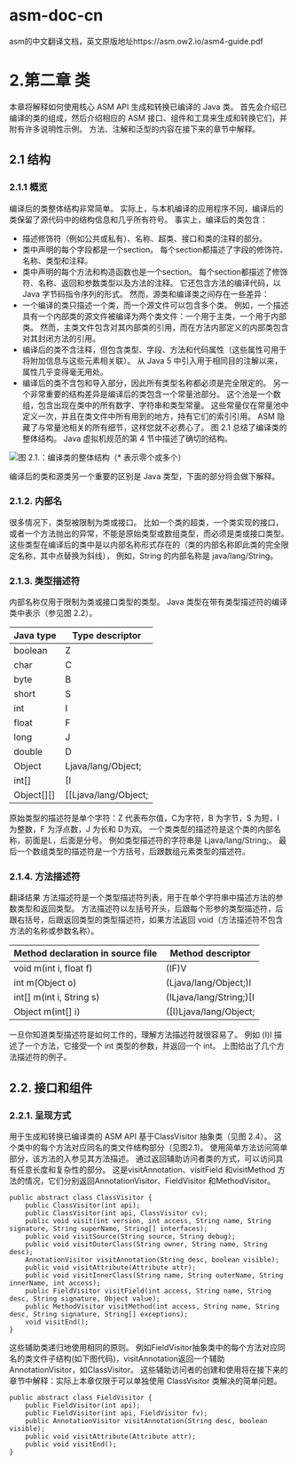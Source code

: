 # asm-doc-cn
asm的中文翻译文档，英文原版地址https://asm.ow2.io/asm4-guide.pdf

# 2.第二章 类
本章将解释如何使用核心 ASM API 生成和转换已编译的 Java 类。 首先会介绍已编译的类的组成，然后介绍相应的 ASM 接口、组件和工具来生成和转换它们，并附有许多说明性示例。 方法、注解和泛型的内容在接下来的章节中解释。
## 2.1 结构
### 2.1.1 概览
编译后的类整体结构非常简单。 实际上，与本机编译的应用程序不同，编译后的类保留了源代码中的结构信息和几乎所有符号。 事实上，编译后的类包含：
- 描述修饰符（例如公共或私有）、名称、超类、接口和类的注释的部分。
- 类中声明的每个字段都是一个section。 每个section都描述了字段的修饰符、名称、类型和注释。
- 类中声明的每个方法和构造函数也是一个section。 每个section都描述了修饰符、名称、返回和参数类型以及方法的注释。 它还包含方法的编译代码，以 Java 字节码指令序列的形式。
然而，源类和编译类之间存在一些差异：
- 一个编译的类只描述一个类，而一个源文件可以包含多个类。 例如，一个描述具有一个内部类的源文件被编译为两个类文件：一个用于主类，一个用于内部类。 然而，主类文件包含对其内部类的引用，而在方法内部定义的内部类包含对其封闭方法的引用。
- 编译后的类不含注释，但包含类型、字段、方法和代码属性（这些属性可用于将附加信息与这些元素相关联）。 从 Java 5 中引入用于相同目的注解以来，属性几乎变得毫无用处。
- 编译后的类不含包和导入部分，因此所有类型名称都必须是完全限定的。
另一个非常重要的结构差异是编译后的类包含一个常量池部分。 这个池是一个数组，包含出现在类中的所有数字、字符串和类型常量。 这些常量仅在常量池中定义一次，并且在类文件中所有用到的地方，持有它们的索引引用。 ASM 隐藏了与常量池相关的所有细节，这样您就不必费心了。 图 2.1 总结了编译类的整体结构。 Java 虚拟机规范的第 4 节中描述了确切的结构。

![图 2.1.：编译类的整体结构（* 表示零个或多个）](https://user-images.githubusercontent.com/25916578/148519943-2798f323-a562-4ddd-809e-ce026c1334de.jpeg)

编译后的类和源类另一个重要的区别是 Java 类型，下面的部分将会做下解释。
### 2.1.2. 内部名
很多情况下，类型被限制为类或接口。 比如一个类的超类，一个类实现的接口，或者一个方法抛出的异常，不能是原始类型或数组类型，而必须是类或接口类型。这些类型在编译后的类中是以内部名称形式存在的（类的内部名称即此类的完全限定名称，其中点替换为斜线）， 例如，String 的内部名称是 java/lang/String。
### 2.1.3. 类型描述符
内部名称仅用于限制为类或接口类型的类型。 Java 类型在带有类型描述符的编译类中表示（参见图 2.2）。

|Java type | Type descriptor|
| --- |--|
|boolean | Z|
|char | C|
|byte | B|
|short | S|
|int | I|
|float | F|
|long | J|
|double | D|
|Object | Ljava/lang/Object;|
|int[] | [I
|Object[][] | [[Ljava/lang/Object;|

原始类型的描述符是单个字符：Z 代表布尔值，C为字符，B 为字节，S 为短，I 为整数，F 为浮点数，J 为长和 D为双。 一个类类型的描述符是这个类的内部名称，前面是L，后面是分号。 
例如类型描述符的字符串是 Ljava/lang/String;。 最后一个数组类型的描述符是一个方括号，后跟数组元素类型的描述符。

### 2.1.4. 方法描述符
翻译结果
方法描述符是一个类型描述符列表，用于在单个字符串中描述方法的参数类型和返回类型。 方法描述符以左括号开头，后跟每个形参的类型描述符，后跟右括号，后跟返回类型的类型描述符，如果方法返回 void（方法描述符不包含 方法的名称或参数名称）。 

|Method declaration in source file | Method descriptor|
|---|---|
|void m(int i, float f) |(IF)V |
|int m(Object o) | (Ljava/lang/Object;)I|
|int[] m(int i, String s) | (ILjava/lang/String;)[I |
|Object m(int[] i) | ([I)Ljava/lang/Object;|

一旦你知道类型描述符是如何工作的，理解方法描述符就很容易了。 例如 (I)I 描述了一个方法，它接受一个 int 类型的参数，并返回一个 int。 上图给出了几个方法描述符的例子。

## 2.2. 接口和组件
### 2.2.1. 呈现方式
用于生成和转换已编译类的 ASM API 基于ClassVisitor 抽象类（见图 2.4）。 这个类中的每个方法对应同名的类文件结构部分（见图2.1)。 使用简单方法访问简单部分，该方法的入参见其方法描述。 通过返回辅助访问者类的方式，可以访问具有任意长度和复杂性的部分。 这是visitAnnotation、visitField 和visitMethod 方法的情况，它们分别返回AnnotationVisitor、FieldVisitor 和MethodVisitor。
```
public abstract class ClassVisitor {
    public ClassVisitor(int api);
    public ClassVisitor(int api, ClassVisitor cv);
    public void visit(int version, int access, String name, String signature, String superName, String[] interfaces);
    public void visitSource(String source, String debug);
    public void visitOuterClass(String owner, String name, String desc);
    AnnotationVisitor visitAnnotation(String desc, boolean visible);
    public void visitAttribute(Attribute attr);
    public void visitInnerClass(String name, String outerName, String innerName, int access);
    public FieldVisitor visitField(int access, String name, String desc, String signature, Object value);
    public MethodVisitor visitMethod(int access, String name, String desc, String signature, String[] exceptions);
    void visitEnd();
}
```

这些辅助类递归地使用相同的原则。 例如FieldVisitor抽象类中的每个方法对应同名的类文件子结构(如下图代码)，visitAnnotation返回一个辅助AnnotationVisitor，如ClassVisitor。 这些辅助访问者的创建和使用将在接下来的章节中解释：实际上本章仅限于可以单独使用 ClassVisitor 类解决的简单问题。 
```
public abstract class FieldVisitor {
    public FieldVisitor(int api);
    public FieldVisitor(int api, FieldVisitor fv);
    public AnnotationVisitor visitAnnotation(String desc, boolean visible);
    public void visitAttribute(Attribute attr);
    public void visitEnd();
}

```
